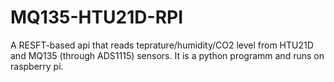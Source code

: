# MQ135-HTU21D-RPI
A RESFT-based api that reads teprature/humidity/CO2 level  from HTU21D and MQ135 (through ADS1115) sensors. It is a python programm and runs on raspberry pi.
